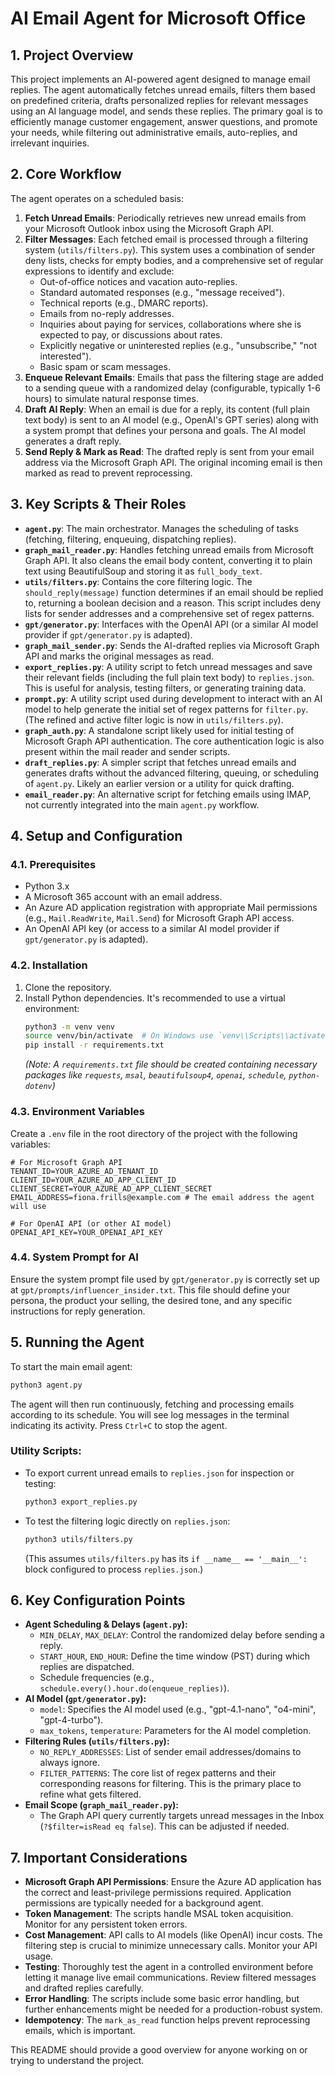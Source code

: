 # AI Email Agent for Microsoft Office

## 1. Project Overview

This project implements an AI-powered agent designed to manage email replies. The agent automatically fetches unread emails, filters them based on predefined criteria, drafts personalized replies for relevant messages using an AI language model, and sends these replies. The primary goal is to efficiently manage customer engagement, answer questions, and promote your needs, while filtering out administrative emails, auto-replies, and irrelevant inquiries.

## 2. Core Workflow

The agent operates on a scheduled basis:

1.  **Fetch Unread Emails**: Periodically retrieves new unread emails from your Microsoft Outlook inbox using the Microsoft Graph API.
2.  **Filter Messages**: Each fetched email is processed through a filtering system (`utils/filters.py`). This system uses a combination of sender deny lists, checks for empty bodies, and a comprehensive set of regular expressions to identify and exclude:
    *   Out-of-office notices and vacation auto-replies.
    *   Standard automated responses (e.g., "message received").
    *   Technical reports (e.g., DMARC reports).
    *   Emails from no-reply addresses.
    *   Inquiries about paying for services, collaborations where she is expected to pay, or discussions about rates.
    *   Explicitly negative or uninterested replies (e.g., "unsubscribe," "not interested").
    *   Basic spam or scam messages.
3.  **Enqueue Relevant Emails**: Emails that pass the filtering stage are added to a sending queue with a randomized delay (configurable, typically 1-6 hours) to simulate natural response times.
4.  **Draft AI Reply**: When an email is due for a reply, its content (full plain text body) is sent to an AI model (e.g., OpenAI's GPT series) along with a system prompt that defines your persona and goals. The AI model generates a draft reply.
5.  **Send Reply & Mark as Read**: The drafted reply is sent from your email address via the Microsoft Graph API. The original incoming email is then marked as read to prevent reprocessing.

## 3. Key Scripts & Their Roles

*   **`agent.py`**: The main orchestrator. Manages the scheduling of tasks (fetching, filtering, enqueuing, dispatching replies).
*   **`graph_mail_reader.py`**: Handles fetching unread emails from Microsoft Graph API. It also cleans the email body content, converting it to plain text using BeautifulSoup and storing it as `full_body_text`.
*   **`utils/filters.py`**: Contains the core filtering logic. The `should_reply(message)` function determines if an email should be replied to, returning a boolean decision and a reason. This script includes deny lists for sender addresses and a comprehensive set of regex patterns.
*   **`gpt/generator.py`**: Interfaces with the OpenAI API (or a similar AI model provider if `gpt/generator.py` is adapted).
*   **`graph_mail_sender.py`**: Sends the AI-drafted replies via Microsoft Graph API and marks the original messages as read.
*   **`export_replies.py`**: A utility script to fetch unread messages and save their relevant fields (including the full plain text body) to `replies.json`. This is useful for analysis, testing filters, or generating training data.
*   **`prompt.py`**: A utility script used during development to interact with an AI model to help generate the initial set of regex patterns for `filter.py`. (The refined and active filter logic is now in `utils/filters.py`).
*   **`graph_auth.py`**: A standalone script likely used for initial testing of Microsoft Graph API authentication. The core authentication logic is also present within the mail reader and sender scripts.
*   **`draft_replies.py`**: A simpler script that fetches unread emails and generates drafts without the advanced filtering, queuing, or scheduling of `agent.py`. Likely an earlier version or a utility for quick drafting.
*   **`email_reader.py`**: An alternative script for fetching emails using IMAP, not currently integrated into the main `agent.py` workflow.

## 4. Setup and Configuration

### 4.1. Prerequisites
*   Python 3.x
*   A Microsoft 365 account with an email address.
*   An Azure AD application registration with appropriate Mail permissions (e.g., `Mail.ReadWrite`, `Mail.Send`) for Microsoft Graph API access.
*   An OpenAI API key (or access to a similar AI model provider if `gpt/generator.py` is adapted).

### 4.2. Installation
1.  Clone the repository.
2.  Install Python dependencies. It's recommended to use a virtual environment:
    ```bash
    python3 -m venv venv
    source venv/bin/activate  # On Windows use `venv\\Scripts\\activate`
    pip install -r requirements.txt 
    ```
    *(Note: A `requirements.txt` file should be created containing necessary packages like `requests`, `msal`, `beautifulsoup4`, `openai`, `schedule`, `python-dotenv`)*

### 4.3. Environment Variables
Create a `.env` file in the root directory of the project with the following variables:

```env
# For Microsoft Graph API
TENANT_ID=YOUR_AZURE_AD_TENANT_ID
CLIENT_ID=YOUR_AZURE_AD_APP_CLIENT_ID
CLIENT_SECRET=YOUR_AZURE_AD_APP_CLIENT_SECRET
EMAIL_ADDRESS=fiona.frills@example.com # The email address the agent will use

# For OpenAI API (or other AI model)
OPENAI_API_KEY=YOUR_OPENAI_API_KEY
```

### 4.4. System Prompt for AI
Ensure the system prompt file used by `gpt/generator.py` is correctly set up at `gpt/prompts/influencer_insider.txt`. This file should define your persona, the product your selling, the desired tone, and any specific instructions for reply generation.

## 5. Running the Agent

To start the main email agent:
```bash
python3 agent.py
```
The agent will then run continuously, fetching and processing emails according to its schedule. You will see log messages in the terminal indicating its activity. Press `Ctrl+C` to stop the agent.

### Utility Scripts:
*   To export current unread emails to `replies.json` for inspection or testing:
    ```bash
    python3 export_replies.py
    ```
*   To test the filtering logic directly on `replies.json`:
    ```bash
    python3 utils/filters.py 
    ```
    (This assumes `utils/filters.py` has its `if __name__ == '__main__':` block configured to process `replies.json`.)

## 6. Key Configuration Points

*   **Agent Scheduling & Delays (`agent.py`):**
    *   `MIN_DELAY`, `MAX_DELAY`: Control the randomized delay before sending a reply.
    *   `START_HOUR`, `END_HOUR`: Define the time window (PST) during which replies are dispatched.
    *   Schedule frequencies (e.g., `schedule.every().hour.do(enqueue_replies)`).
*   **AI Model (`gpt/generator.py`):**
    *   `model`: Specifies the AI model used (e.g., "gpt-4.1-nano", "o4-mini", "gpt-4-turbo").
    *   `max_tokens`, `temperature`: Parameters for the AI model completion.
*   **Filtering Rules (`utils/filters.py`):**
    *   `NO_REPLY_ADDRESSES`: List of sender email addresses/domains to always ignore.
    *   `FILTER_PATTERNS`: The core list of regex patterns and their corresponding reasons for filtering. This is the primary place to refine what gets filtered.
*   **Email Scope (`graph_mail_reader.py`):**
    *   The Graph API query currently targets unread messages in the Inbox (`?$filter=isRead eq false`). This can be adjusted if needed.

## 7. Important Considerations

*   **Microsoft Graph API Permissions**: Ensure the Azure AD application has the correct and least-privilege permissions required. Application permissions are typically needed for a background agent.
*   **Token Management**: The scripts handle MSAL token acquisition. Monitor for any persistent token errors.
*   **Cost Management**: API calls to AI models (like OpenAI) incur costs. The filtering step is crucial to minimize unnecessary calls. Monitor your API usage.
*   **Testing**: Thoroughly test the agent in a controlled environment before letting it manage live email communications. Review filtered messages and drafted replies carefully.
*   **Error Handling**: The scripts include some basic error handling, but further enhancements might be needed for a production-robust system.
*   **Idempotency**: The `mark_as_read` function helps prevent reprocessing emails, which is important.

This README should provide a good overview for anyone working on or trying to understand the project. 

